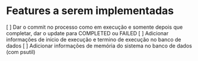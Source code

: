 # Features a serem implementadas

[ ] Dar o commit no processo como em execução e somente depois que completar, dar o update para COMPLETED ou FAILED
[ ] Adicionar informações de inicio de execução e termino de execução no banco de dados
[ ] Adicionar informações de memória do sistema no banco de dados (com psutil)
